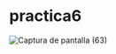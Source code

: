 # practica6
![Captura de pantalla (63)](https://github.com/brandon48d/practica6/assets/147564408/ad7c1779-9945-4cd5-8d6f-63b9268e1442)
